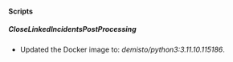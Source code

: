 
#### Scripts

##### CloseLinkedIncidentsPostProcessing

- Updated the Docker image to: *demisto/python3:3.11.10.115186*.
